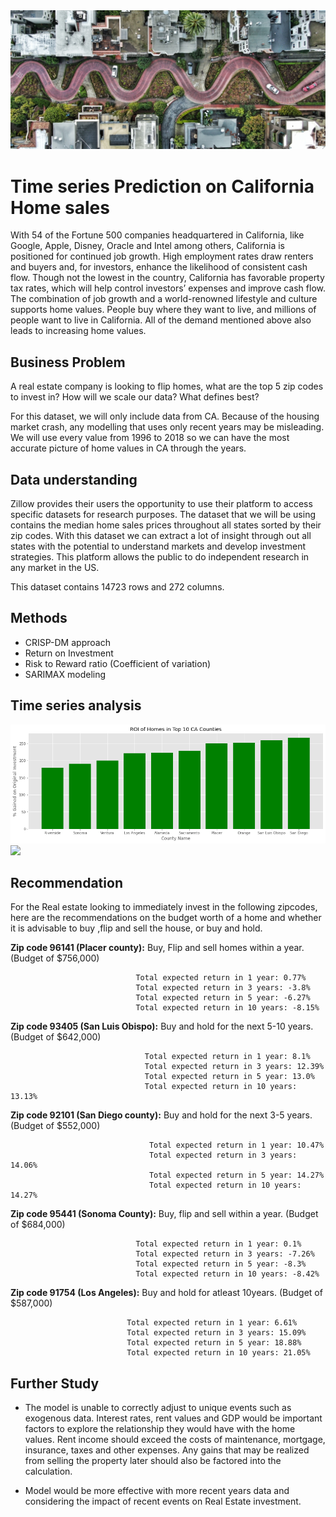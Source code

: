 <img src='https://raw.githubusercontent.com/Milenaafeworki/Time-Series-prediction/main/images/SF.jpg'>

# Time series Prediction on California Home sales

With 54 of the Fortune 500 companies headquartered in California, like Google, Apple, Disney, Oracle and Intel among others, California is positioned for continued job growth. High employment rates draw renters and buyers and, for investors, enhance the likelihood of consistent cash flow. Though not the lowest in the country, California has favorable property tax rates, which will help control investors’ expenses and improve cash flow. The combination of job growth and a world-renowned lifestyle and culture supports home values. People buy where they want to live, and millions of people want to live in California. All of the demand mentioned above also leads to increasing home values.


## Business Problem

A real estate company is looking to flip homes, what are the top 5 zip codes to invest in? How will we scale our data? What defines best?

For this dataset, we will only include data from CA. Because of the housing market crash, any modelling that uses only recent years may be misleading. We will use every value from 1996 to 2018 so we can have the most accurate picture of home values in CA through the years.


## Data understanding

Zillow provides their users the opportunity to use their platform to access specific datasets for research purposes. The dataset that we will be using contains the median home sales prices throughout all states sorted by their zip codes. With this dataset we can extract a lot of insight through out all states with the potential to understand markets and develop investment strategies. This platform allows the public to do independent research in any market in the US.

This dataset contains 14723 rows and 272 columns.

## Methods

- CRISP-DM approach
- Return on Investment
- Risk to Reward ratio (Coefficient of variation)
- SARIMAX modeling
 
## Time series analysis

<img src='https://raw.githubusercontent.com/Milenaafeworki/Time-Series-prediction/main/images/ROI.png'>

<img src='https://raw.githubusercontent.com/Milenaafeworki/Time-Series-prediction/main/images/ziphomevalue.png'>

## Recommendation
For the Real estate looking to immediately invest in the following zipcodes, here are the recommendations on the budget worth of a home and whether it is advisable to buy ,flip and sell the house, or buy and hold.


**Zip code 96141 (Placer county):** Buy, Flip and sell homes within a year. (Budget of $756,000)

                                
                                Total expected return in 1 year: 0.77%
                                Total expected return in 3 years: -3.8%                                
                                Total expected return in 5 year: -6.27%                                
                                Total expected return in 10 years: -8.15%
                                
                                
**Zip code 93405 (San Luis Obispo):** Buy and hold for the next 5-10 years. (Budget of $642,000)

                                  Total expected return in 1 year: 8.1%
                                  Total expected return in 3 years: 12.39%          
                                  Total expected return in 5 year: 13.0%
                                  Total expected return in 10 years: 13.13% 
                                  
                                  
**Zip code 92101 (San Diego county):** Buy and hold for the next 3-5 years. (Budget of $552,000)

                                   Total expected return in 1 year: 10.47%
                                   Total expected return in 3 years: 14.06%
                                   Total expected return in 5 year: 14.27%
                                   Total expected return in 10 years: 14.27%

                            
**Zip code 95441 (Sonoma County):** Buy, flip and sell within a year. (Budget of $684,000)

                                Total expected return in 1 year: 0.1%
                                Total expected return in 3 years: -7.26%
                                Total expected return in 5 year: -8.3%
                                Total expected return in 10 years: -8.42%
                                
**Zip code 91754 (Los Angeles):** Buy and hold for atleast 10years. (Budget of $587,000)

                              Total expected return in 1 year: 6.61%
                              Total expected return in 3 years: 15.09%
                              Total expected return in 5 year: 18.88%
                              Total expected return in 10 years: 21.05%

       
## Further Study

- The model is unable to correctly adjust to unique events such as exogenous data. Interest rates, rent values and GDP would be important factors to explore the relationship they would have with the home values. Rent income should exceed the costs of maintenance, mortgage, insurance, taxes and other expenses. Any gains that may be realized from selling the property later should also be factored into the calculation.


- Model would be more effective with more recent years data and considering the impact of recent events on Real Estate investment.
